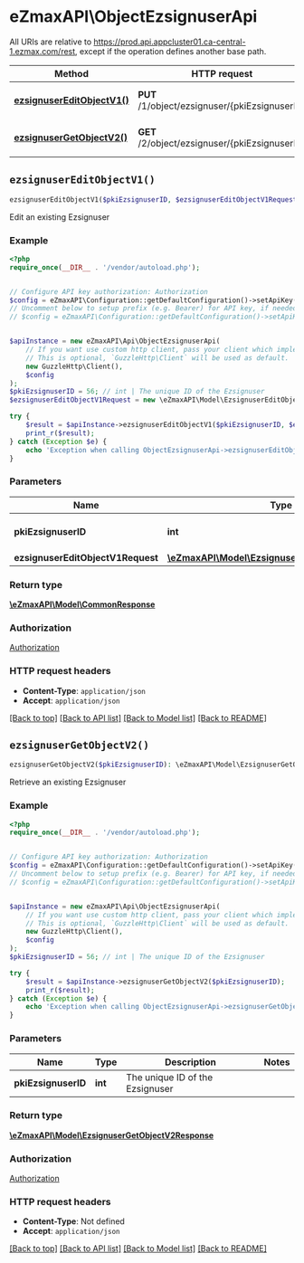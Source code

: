 # eZmaxAPI\ObjectEzsignuserApi

All URIs are relative to https://prod.api.appcluster01.ca-central-1.ezmax.com/rest, except if the operation defines another base path.

| Method | HTTP request | Description |
| ------------- | ------------- | ------------- |
| [**ezsignuserEditObjectV1()**](ObjectEzsignuserApi.md#ezsignuserEditObjectV1) | **PUT** /1/object/ezsignuser/{pkiEzsignuserID} | Edit an existing Ezsignuser |
| [**ezsignuserGetObjectV2()**](ObjectEzsignuserApi.md#ezsignuserGetObjectV2) | **GET** /2/object/ezsignuser/{pkiEzsignuserID} | Retrieve an existing Ezsignuser |


## `ezsignuserEditObjectV1()`

```php
ezsignuserEditObjectV1($pkiEzsignuserID, $ezsignuserEditObjectV1Request): \eZmaxAPI\Model\CommonResponse
```

Edit an existing Ezsignuser



### Example

```php
<?php
require_once(__DIR__ . '/vendor/autoload.php');


// Configure API key authorization: Authorization
$config = eZmaxAPI\Configuration::getDefaultConfiguration()->setApiKey('Authorization', 'YOUR_API_KEY');
// Uncomment below to setup prefix (e.g. Bearer) for API key, if needed
// $config = eZmaxAPI\Configuration::getDefaultConfiguration()->setApiKeyPrefix('Authorization', 'Bearer');


$apiInstance = new eZmaxAPI\Api\ObjectEzsignuserApi(
    // If you want use custom http client, pass your client which implements `GuzzleHttp\ClientInterface`.
    // This is optional, `GuzzleHttp\Client` will be used as default.
    new GuzzleHttp\Client(),
    $config
);
$pkiEzsignuserID = 56; // int | The unique ID of the Ezsignuser
$ezsignuserEditObjectV1Request = new \eZmaxAPI\Model\EzsignuserEditObjectV1Request(); // \eZmaxAPI\Model\EzsignuserEditObjectV1Request

try {
    $result = $apiInstance->ezsignuserEditObjectV1($pkiEzsignuserID, $ezsignuserEditObjectV1Request);
    print_r($result);
} catch (Exception $e) {
    echo 'Exception when calling ObjectEzsignuserApi->ezsignuserEditObjectV1: ', $e->getMessage(), PHP_EOL;
}
```

### Parameters

| Name | Type | Description  | Notes |
| ------------- | ------------- | ------------- | ------------- |
| **pkiEzsignuserID** | **int**| The unique ID of the Ezsignuser | |
| **ezsignuserEditObjectV1Request** | [**\eZmaxAPI\Model\EzsignuserEditObjectV1Request**](../Model/EzsignuserEditObjectV1Request.md)|  | |

### Return type

[**\eZmaxAPI\Model\CommonResponse**](../Model/CommonResponse.md)

### Authorization

[Authorization](../../README.md#Authorization)

### HTTP request headers

- **Content-Type**: `application/json`
- **Accept**: `application/json`

[[Back to top]](#) [[Back to API list]](../../README.md#endpoints)
[[Back to Model list]](../../README.md#models)
[[Back to README]](../../README.md)

## `ezsignuserGetObjectV2()`

```php
ezsignuserGetObjectV2($pkiEzsignuserID): \eZmaxAPI\Model\EzsignuserGetObjectV2Response
```

Retrieve an existing Ezsignuser



### Example

```php
<?php
require_once(__DIR__ . '/vendor/autoload.php');


// Configure API key authorization: Authorization
$config = eZmaxAPI\Configuration::getDefaultConfiguration()->setApiKey('Authorization', 'YOUR_API_KEY');
// Uncomment below to setup prefix (e.g. Bearer) for API key, if needed
// $config = eZmaxAPI\Configuration::getDefaultConfiguration()->setApiKeyPrefix('Authorization', 'Bearer');


$apiInstance = new eZmaxAPI\Api\ObjectEzsignuserApi(
    // If you want use custom http client, pass your client which implements `GuzzleHttp\ClientInterface`.
    // This is optional, `GuzzleHttp\Client` will be used as default.
    new GuzzleHttp\Client(),
    $config
);
$pkiEzsignuserID = 56; // int | The unique ID of the Ezsignuser

try {
    $result = $apiInstance->ezsignuserGetObjectV2($pkiEzsignuserID);
    print_r($result);
} catch (Exception $e) {
    echo 'Exception when calling ObjectEzsignuserApi->ezsignuserGetObjectV2: ', $e->getMessage(), PHP_EOL;
}
```

### Parameters

| Name | Type | Description  | Notes |
| ------------- | ------------- | ------------- | ------------- |
| **pkiEzsignuserID** | **int**| The unique ID of the Ezsignuser | |

### Return type

[**\eZmaxAPI\Model\EzsignuserGetObjectV2Response**](../Model/EzsignuserGetObjectV2Response.md)

### Authorization

[Authorization](../../README.md#Authorization)

### HTTP request headers

- **Content-Type**: Not defined
- **Accept**: `application/json`

[[Back to top]](#) [[Back to API list]](../../README.md#endpoints)
[[Back to Model list]](../../README.md#models)
[[Back to README]](../../README.md)
